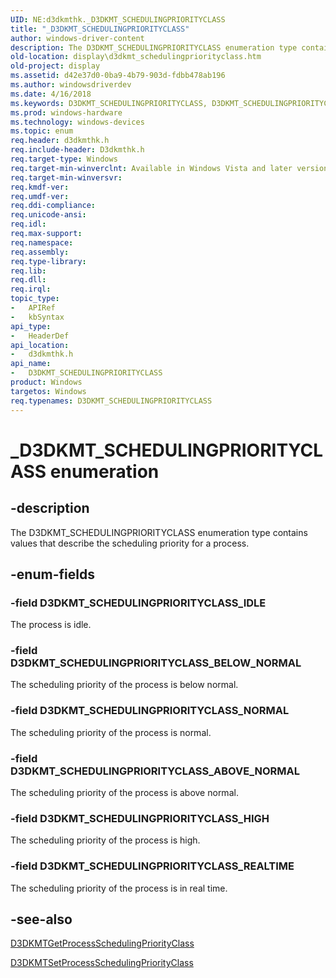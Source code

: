 ```yaml
---
UID: NE:d3dkmthk._D3DKMT_SCHEDULINGPRIORITYCLASS
title: "_D3DKMT_SCHEDULINGPRIORITYCLASS"
author: windows-driver-content
description: The D3DKMT_SCHEDULINGPRIORITYCLASS enumeration type contains values that describe the scheduling priority for a process.
old-location: display\d3dkmt_schedulingpriorityclass.htm
old-project: display
ms.assetid: d42e37d0-0ba9-4b79-903d-fdbb478ab196
ms.author: windowsdriverdev
ms.date: 4/16/2018
ms.keywords: D3DKMT_SCHEDULINGPRIORITYCLASS, D3DKMT_SCHEDULINGPRIORITYCLASS enumeration [Display Devices], D3DKMT_SCHEDULINGPRIORITYCLASS_ABOVE_NORMAL, D3DKMT_SCHEDULINGPRIORITYCLASS_BELOW_NORMAL, D3DKMT_SCHEDULINGPRIORITYCLASS_HIGH, D3DKMT_SCHEDULINGPRIORITYCLASS_IDLE, D3DKMT_SCHEDULINGPRIORITYCLASS_NORMAL, D3DKMT_SCHEDULINGPRIORITYCLASS_REALTIME, OpenGL_Structs_4e331f58-8ed5-4aff-ac73-5af374f0d556.xml, _D3DKMT_SCHEDULINGPRIORITYCLASS, d3dkmthk/D3DKMT_SCHEDULINGPRIORITYCLASS, d3dkmthk/D3DKMT_SCHEDULINGPRIORITYCLASS_ABOVE_NORMAL, d3dkmthk/D3DKMT_SCHEDULINGPRIORITYCLASS_BELOW_NORMAL, d3dkmthk/D3DKMT_SCHEDULINGPRIORITYCLASS_HIGH, d3dkmthk/D3DKMT_SCHEDULINGPRIORITYCLASS_IDLE, d3dkmthk/D3DKMT_SCHEDULINGPRIORITYCLASS_NORMAL, d3dkmthk/D3DKMT_SCHEDULINGPRIORITYCLASS_REALTIME, display.d3dkmt_schedulingpriorityclass
ms.prod: windows-hardware
ms.technology: windows-devices
ms.topic: enum
req.header: d3dkmthk.h
req.include-header: D3dkmthk.h
req.target-type: Windows
req.target-min-winverclnt: Available in Windows Vista and later versions of the Windows operating systems.
req.target-min-winversvr: 
req.kmdf-ver: 
req.umdf-ver: 
req.ddi-compliance: 
req.unicode-ansi: 
req.idl: 
req.max-support: 
req.namespace: 
req.assembly: 
req.type-library: 
req.lib: 
req.dll: 
req.irql: 
topic_type:
-	APIRef
-	kbSyntax
api_type:
-	HeaderDef
api_location:
-	d3dkmthk.h
api_name:
-	D3DKMT_SCHEDULINGPRIORITYCLASS
product: Windows
targetos: Windows
req.typenames: D3DKMT_SCHEDULINGPRIORITYCLASS
---
```


# _D3DKMT_SCHEDULINGPRIORITYCLASS enumeration


## -description


The D3DKMT_SCHEDULINGPRIORITYCLASS enumeration type contains values that describe the scheduling priority for a process.


## -enum-fields




### -field D3DKMT_SCHEDULINGPRIORITYCLASS_IDLE

The process is idle.


### -field D3DKMT_SCHEDULINGPRIORITYCLASS_BELOW_NORMAL

The scheduling priority of the process is below normal.


### -field D3DKMT_SCHEDULINGPRIORITYCLASS_NORMAL

The scheduling priority of the process is normal.


### -field D3DKMT_SCHEDULINGPRIORITYCLASS_ABOVE_NORMAL

The scheduling priority of the process is above normal.


### -field D3DKMT_SCHEDULINGPRIORITYCLASS_HIGH

The scheduling priority of the process is high.


### -field D3DKMT_SCHEDULINGPRIORITYCLASS_REALTIME

The scheduling priority of the process is in real time.


## -see-also




<a href="https://msdn.microsoft.com/library/windows/hardware/ff546992">D3DKMTGetProcessSchedulingPriorityClass</a>



<a href="https://msdn.microsoft.com/library/windows/hardware/ff547182">D3DKMTSetProcessSchedulingPriorityClass</a>
 

 

